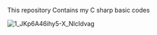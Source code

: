 This repository Contains my C sharp basic codes

![1_JKp6A46ihy5-X_NlcIdvag](https://github.com/SadmanRafith/C-Sharp/assets/108008599/d6c7669d-bbb6-48c3-9032-75d9291cc42e)
